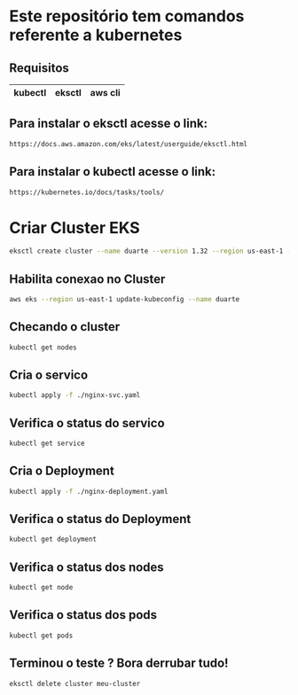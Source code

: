 # Este repositório tem comandos referente a kubernetes

## Requisitos

| kubectl | eksctl | aws cli |
|---------|--------|---------|

## Para instalar o eksctl acesse o link:


```bash
https://docs.aws.amazon.com/eks/latest/userguide/eksctl.html
```


## Para instalar o kubectl acesse o link:


```bash
https://kubernetes.io/docs/tasks/tools/
```


# Criar Cluster EKS
```bash
eksctl create cluster --name duarte --version 1.32 --region us-east-1 --nodegroup-name workers --node-type t3a.medium --nodes 2 --nodes-min 1 --nodes-max 2 --managed
```

## Habilita conexao no Cluster

```bash
aws eks --region us-east-1 update-kubeconfig --name duarte
```

## Checando o cluster

```bash
kubectl get nodes
```

## Cria o servico
```bash
kubectl apply -f ./nginx-svc.yaml
```


## Verifica o status do servico
```bash
kubectl get service
```

## Cria o Deployment
```bash
kubectl apply -f ./nginx-deployment.yaml
```

## Verifica o status do Deployment
```bash
kubectl get deployment

```
## Verifica o status dos nodes
```bash
kubectl get node
```

## Verifica o status dos pods
```bash
kubectl get pods
```

## Terminou o teste ? Bora derrubar tudo!
```bash
eksctl delete cluster meu-cluster
```
